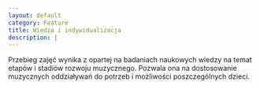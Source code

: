 ```yaml
---
layout: default
category: Feature
title: Wiedza i indywidualizacja
description: |
---
```


Przebieg zajęć wynika z&nbsp;opartej na&nbsp;badaniach naukowych wiedzy na&nbsp;temat etapów i&nbsp;stadiów rozwoju muzycznego. 
Pozwala ona na&nbsp;dostosowanie muzycznych oddziaływań do&nbsp;potrzeb i&nbsp;możliwości poszczególnych dzieci.
